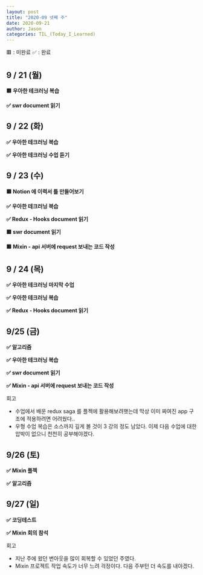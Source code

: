 ```yaml
---
layout: post
title: "2020-09 넷째 주"
date: 2020-09-21
author: Jason
categories: TIL_(Today_I_Learned)
---
```


🟥 : 미완료
✅ : 완료

## 9 / 21 (월)

**🟥 우아한 테크러닝 복습**

**✅ swr document 읽기**

## 9 / 22 (화)

**✅ 우아한 테크러닝 복습**

**✅ 우아한 테크러닝 수업 듣기**

## 9 / 23 (수)

**🟥 Notion 에 이력서 틀 만들어보기**

**✅ 우아한 테크러닝 복습**

**✅ Redux - Hooks document 읽기**

**🟥 swr document 읽기**

**🟥 Mixin - api 서버에 request 보내는 코드 작성**

## 9 / 24 (목)

**✅ 우아한 테크러닝 마지막 수업**

**✅ 우아한 테크러닝 복습**

**✅ Redux - Hooks document 읽기**

## 9/25 (금)

**✅ 알고리즘**

**✅ 우아한 테크러닝 복습**

**✅ swr document 읽기**

**✅ Mixin - api 서버에 request 보내는 코드 작성**

회고

- 수업에서 배운 redux saga 를 플젝에 활용해보려햇는데 막상 이미 짜여진 app 구조에 적용하려면 어려웠다..
- 우형 수업 복습은 소스까지 깊게 볼 것이 3 강의 정도 남았다. 이제 다음 수업에 대한 압박이 없으니 천천히 공부해야겠다.

## 9/26 (토)

**✅ Mixin 플젝**

**✅ 알고리즘**

## 9/27 (일)

**✅ 코딩테스트**

**✅ Mixin 회의 참석**

회고

- 지난 주에 왔던 번아웃을 많이 회복할 수 있었던 주였다.
- Mixin 프로젝트 작업 속도가 너무 느려 걱정이다. 다음 주부턴 더 속도를 내야겠다.
